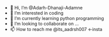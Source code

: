 - 👋 Hi, I’m @Adarh-Dhanaji-Adamne
- 👀 I’m interested in coding
- 🌱 I’m currently learning python programming
- 💞️ I’m looking to collaborate on ...
- 📫 How to reach me @its_aadrsh007 <-insta

<!---
adarshadamane/adarshadamane is a ✨ special ✨ repository because its `README.md` (this file) appears on your GitHub profile.
You can click the Preview link to take a look at your changes.
--->
